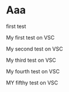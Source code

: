 # Aaa
first test

My first test on VSC

My second test on VSC

My third test on VSC


My fourth test on VSC

MY fifthy test on VSC


